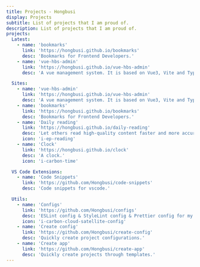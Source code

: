 ```yaml
---
title: Projects - Hongbusi
display: Projects
subtitle: List of projects that I am proud of.
description: List of projects that I am proud of.
projects:
  Latest:
    - name: 'bookmarks'
      link: 'https://hongbusi.github.io/bookmarks'
      desc: 'Bookmarks for Frontend Developers.'
    - name: 'vue-hbs-admin'
      link: 'https://hongbusi.github.io/vue-hbs-admin'
      desc: 'A vue management system. It is based on Vue3, Vite and TypeScript. It\'s fast!'

  Sites:
    - name: 'vue-hbs-admin'
      link: 'https://hongbusi.github.io/vue-hbs-admin'
      desc: 'A vue management system. It is based on Vue3, Vite and TypeScript. It\'s fast!'
    - name: 'bookmarks'
      link: 'https://hongbusi.github.io/bookmarks'
      desc: 'Bookmarks for Frontend Developers.'
    - name: 'Daily reading'
      link: 'https://hongbusi.github.io/daily-reading'
      desc: 'Let others read high-quality content faster and more accurately.'
      icon: 'i-ep-reading'
    - name: 'Clock'
      link: 'https://hongbusi.github.io/clock'
      desc: 'A clock.'
      icon: 'i-carbon-time'

  VS Code Extensions:
    - name: 'Code Snippets'
      link: 'https://github.com/Hongbusi/code-snippets'
      desc: 'Code snippets for vscode.'

  Utils:
    - name: 'Configs'
      link: 'https://github.com/Hongbusi/configs'
      desc: 'ESLint config & StyleLint config & Prettier config for my personal projects.'
      icon: 'i-carbon-cloud-satellite-config'
    - name: 'Create config'
      link: 'https://github.com/Hongbusi/create-config'
      desc: 'Quickly create project configurations.'
    - name: 'Create app'
      link: 'https://github.com/Hongbusi/create-app'
      desc: 'Quickly create projects through templates.'
---
```


<ListProjects :projects="frontmatter.projects"/>

<StarsRanking/>
